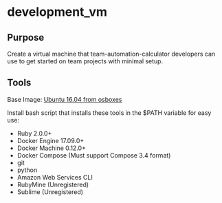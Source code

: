 # development_vm

## Purpose

Create a virtual machine that team-automation-calculator developers can use to get started on team projects with minimal setup.

## Tools

Base Image: [Ubuntu 16.04 from osboxes](https://www.osboxes.org/ubuntu/)

Install bash script that installs these tools in the $PATH variable for easy use:

* Ruby 2.0.0+
* Docker Engine 17.09.0+
* Docker Machine 0.12.0+
* Docker Compose (Must support Compose 3.4 format)
* git
* python
* Amazon Web Services CLI
* RubyMine (Unregistered)
* Sublime (Unregistered)
